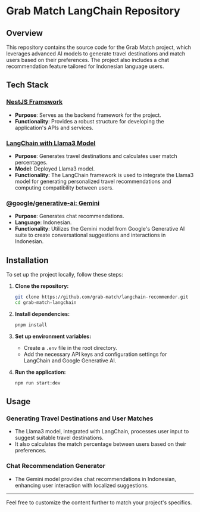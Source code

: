 # Grab Match LangChain Repository

## Overview

This repository contains the source code for the Grab Match project, which leverages advanced AI models to generate travel destinations and match users based on their preferences. The project also includes a chat recommendation feature tailored for Indonesian language users.

## Tech Stack

### [NestJS Framework](https://nestjs.com/)
- **Purpose**: Serves as the backend framework for the project.
- **Functionality**: Provides a robust structure for developing the application's APIs and services.

### [LangChain with Llama3 Model](https://www.npmjs.com/package/langchain)
- **Purpose**: Generates travel destinations and calculates user match percentages.
- **Model**: Deployed Llama3 model.
- **Functionality**: The LangChain framework is used to integrate the Llama3 model for generating personalized travel recommendations and computing compatibility between users.

### [@google/generative-ai: Gemini](https://www.npmjs.com/package/@google/generative-ai)
- **Purpose**: Generates chat recommendations.
- **Language**: Indonesian.
- **Functionality**: Utilizes the Gemini model from Google's Generative AI suite to create conversational suggestions and interactions in Indonesian.

## Installation

To set up the project locally, follow these steps:

1. **Clone the repository:**
    ```bash
    git clone https://github.com/grab-match/langchain-recommender.git
    cd grab-match-langchain
    ```

2. **Install dependencies:**
    ```bash
    pnpm install
    ```

3. **Set up environment variables:**
    - Create a `.env` file in the root directory.
    - Add the necessary API keys and configuration settings for LangChain and Google Generative AI.

4. **Run the application:**
    ```bash
    npm run start:dev
    ```

## Usage

### Generating Travel Destinations and User Matches
- The Llama3 model, integrated with LangChain, processes user input to suggest suitable travel destinations.
- It also calculates the match percentage between users based on their preferences.

### Chat Recommendation Generator
- The Gemini model provides chat recommendations in Indonesian, enhancing user interaction with localized suggestions.

---

Feel free to customize the content further to match your project's specifics.